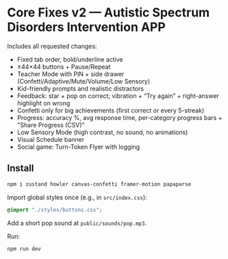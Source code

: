 
# Core Fixes v2 — Autistic Spectrum Disorders Intervention APP

Includes all requested changes:
- Fixed tab order, bold/underline active
- ≥44×44 buttons + Pause/Repeat
- Teacher Mode with PIN + side drawer (Confetti/Adaptive/Mute/Volume/Low Sensory)
- Kid-friendly prompts and realistic distractors
- Feedback: star + pop on correct; vibration + “Try again” + right-answer highlight on wrong
- Confetti only for big achievements (first correct or every 5-streak)
- Progress: accuracy %, avg response time, per-category progress bars + "Share Progress (CSV)"
- Low Sensory Mode (high contrast, no sound, no animations)
- Visual Schedule banner
- Social game: Turn-Token Flyer with logging

## Install
```bash
npm i zustand howler canvas-confetti framer-motion papaparse
```
Import global styles once (e.g., in `src/index.css`):
```css
@import "./styles/buttons.css";
```

Add a short pop sound at `public/sounds/pop.mp3`.

Run:
```bash
npm run dev
```
